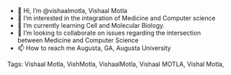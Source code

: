 - 👋 Hi, I’m @vishaalmotla, Vishaal Motla
- 👀 I’m interested in the integration of Medicine and Computer science
- 🌱 I’m currently learning Cell and Molecular Biology.
- 💞️ I’m looking to collaborate on issues regarding the intersection between Medicine and Computer Science
- 📫 How to reach me Augusta, GA, Augusta University 

<!---
vishaalmotla/vishaalmotla is a ✨ special ✨ repository because its `README.md` (this file) appears on your GitHub profile.
You can click the Preview link to take a look at your changes.
--->
Tags: Vishaal Motla, VishMotla, VishaalMotla, Vishaal MOTLA, Vishal Motla, 
